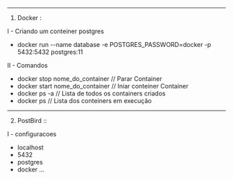 -----------------------------------
1) Docker :

I - Criando um conteiner postgres
  - docker run --name database -e POSTGRES_PASSWORD=docker -p 5432:5432 postgres:11

II - Comandos
  - docker stop nome_do_container // Parar Container
  - docker start nome_do_container // Iniar conteiner Container
  - docker ps -a // Lista de todos os containers criados
  - docker ps // Lista dos conteiners em execução


-----------------------------------
2) PostBird ::

I - configuracoes
- localhost
- 5432
- postgres
- docker
...
